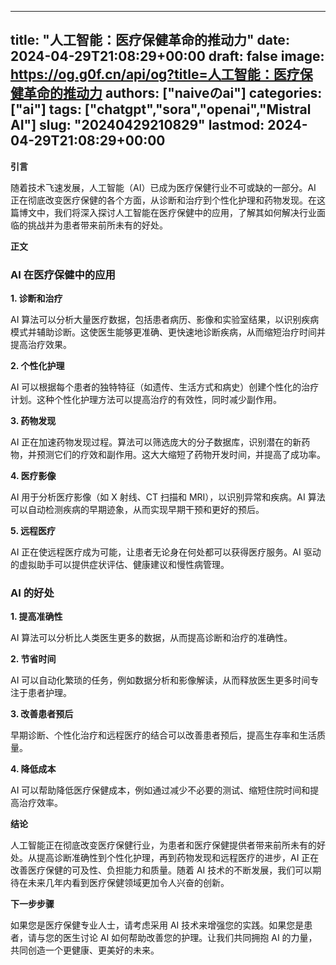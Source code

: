 
---
title: "人工智能：医疗保健革命的推动力"
date: 2024-04-29T21:08:29+00:00
draft: false
image: https://og.g0f.cn/api/og?title=人工智能：医疗保健革命的推动力
authors: ["naiveのai"]
categories: ["ai"]
tags: ["chatgpt","sora","openai","Mistral AI"]
slug: "20240429210829"
lastmod: 2024-04-29T21:08:29+00:00
---
**引言**

随着技术飞速发展，人工智能（AI）已成为医疗保健行业不可或缺的一部分。AI 正在彻底改变医疗保健的各个方面，从诊断和治疗到个性化护理和药物发现。在这篇博文中，我们将深入探讨人工智能在医疗保健中的应用，了解其如何解决行业面临的挑战并为患者带来前所未有的好处。

**正文**

### AI 在医疗保健中的应用

**1. 诊断和治疗**

AI 算法可以分析大量医疗数据，包括患者病历、影像和实验室结果，以识别疾病模式并辅助诊断。这使医生能够更准确、更快速地诊断疾病，从而缩短治疗时间并提高治疗效果。

**2. 个性化护理**

AI 可以根据每个患者的独特特征（如遗传、生活方式和病史）创建个性化的治疗计划。这种个性化护理方法可以提高治疗的有效性，同时减少副作用。

**3. 药物发现**

AI 正在加速药物发现过程。算法可以筛选庞大的分子数据库，识别潜在的新药物，并预测它们的疗效和副作用。这大大缩短了药物开发时间，并提高了成功率。

**4. 医疗影像**

AI 用于分析医疗影像（如 X 射线、CT 扫描和 MRI），以识别异常和疾病。AI 算法可以自动检测疾病的早期迹象，从而实现早期干预和更好的预后。

**5. 远程医疗**

AI 正在使远程医疗成为可能，让患者无论身在何处都可以获得医疗服务。AI 驱动的虚拟助手可以提供症状评估、健康建议和慢性病管理。

### AI 的好处

**1. 提高准确性**

AI 算法可以分析比人类医生更多的数据，从而提高诊断和治疗的准确性。

**2. 节省时间**

AI 可以自动化繁琐的任务，例如数据分析和影像解读，从而释放医生更多时间专注于患者护理。

**3. 改善患者预后**

早期诊断、个性化治疗和远程医疗的结合可以改善患者预后，提高生存率和生活质量。

**4. 降低成本**

AI 可以帮助降低医疗保健成本，例如通过减少不必要的测试、缩短住院时间和提高治疗效率。

**结论**

人工智能正在彻底改变医疗保健行业，为患者和医疗保健提供者带来前所未有的好处。从提高诊断准确性到个性化护理，再到药物发现和远程医疗的进步，AI 正在改善医疗保健的可及性、负担能力和质量。随着 AI 技术的不断发展，我们可以期待在未来几年内看到医疗保健领域更加令人兴奋的创新。

**下一步步骤**

如果您是医疗保健专业人士，请考虑采用 AI 技术来增强您的实践。如果您是患者，请与您的医生讨论 AI 如何帮助改善您的护理。让我们共同拥抱 AI 的力量，共同创造一个更健康、更美好的未来。